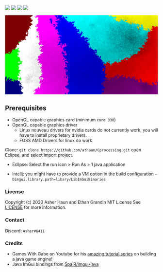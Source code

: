 <p>
    <br />
    <img src="https://img.shields.io/badge/Made%20using-Java-red">
    <img src="https://img.shields.io/badge/Made%20Using-Open%20GL%20-yellow">
    <img src="https://img.shields.io/badge/Version-0.4-blue">
    <img src="https://img.shields.io/badge/Platforms-Windows, Linux-lightgrey">
</p>

<img src="./civSim.png">
<br>

## Prerequisites
* OpenGL capable graphics card (minimum `core 330`)
* OpenGL capable graphics driver
  * Linux nouveau drivers for nvidia cards do not currently work, you will have to install proprietary drivers.
  * FOSS AMD Drivers for linux do work.

Clone:
`git clone https://github.com/athaun/Gprocessing.git`
open Eclipse, and select import project.
* Eclipse:
  Select the run icon > Run As > 1 java application

* Intellj:
  you might have to provide a VM option in the build configuration
  `-Dimgui.library.path=libary/LibImGuiBinaries`

### License
Copyright (c) 2020 Asher Haun and Ethan Grandin MIT License
See [LICENSE](https://github.com/athaun/civ-sim/blob/main/LICENSE) for more information.

### Contact
Discord: `Asher#6411`

### Credits
* Games With Gabe on Youtube for his [amazing tutorial series](https://www.youtube.com/channel/UCQP4qSCj1eHMHisDDR4iPzw/videos) on building a java game engine!
* Java ImGui bindings from [SpaiR/imgui-java](https://github.com/SpaiR/imgui-java)
